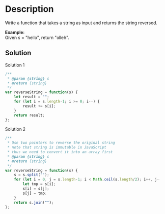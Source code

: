 # Description

Write a function that takes a string as input and returns the string reversed.

**Example:**<br>
Given s = "hello", return "olleh".

## Solution
Solution 1
```javascript
/**
 * @param {string} s
 * @return {string}
 */
var reverseString = function(s) {
    let result = "";
    for (let i = s.length-1; i >= 0; i--) {
        result += s[i];
    }
    return result;
};
```
Solution 2
```javascript
/**
 * Use two pointers to reverse the original string
 * note that string is immutable in JavaScript
 * thus we need to convert it into an array first
 * @param {string} s
 * @return {string}
 */
var reverseString = function(s) {
    s = s.split("");
    for (let i = 0, j = s.length-1; i < Math.ceil(s.length/2); i++, j--) {
        let tmp = s[i];
        s[i] = s[j];
        s[j] = tmp;
    }
    return s.join("");
};
```